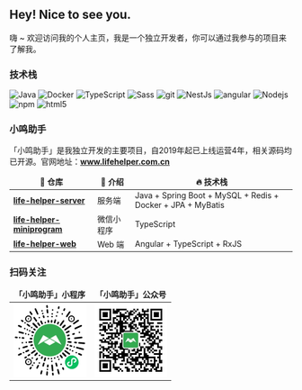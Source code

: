 <h2>Hey! Nice to see you.</h2>
<p>嗨 ~ 欢迎访问我的个人主页，我是一个独立开发者，你可以通过我参与的项目来了解我。</p>

<h3>技术栈</h3>
<p>
  <img alt="Java" src="https://img.shields.io/badge/-Java-46a2f1?style=flat-square&logo=java&logoColor=white" />
  <img alt="Docker" src="https://img.shields.io/badge/-Docker-46a2f1?style=flat-square&logo=docker&logoColor=white" />
  <img alt="TypeScript" src="https://img.shields.io/badge/-TypeScript-007ACC?style=flat-square&logo=typescript&logoColor=white" />
  <img alt="Sass" src="https://img.shields.io/badge/-Sass-CC6699?style=flat-square&logo=sass&logoColor=white" />
  <img alt="git" src="https://img.shields.io/badge/-Git-F05032?style=flat-square&logo=git&logoColor=white" />
  <img alt="NestJs" src="https://img.shields.io/badge/-NestJs-ea2845?style=flat-square&logo=nestjs&logoColor=white" />
  <img alt="angular" src="https://img.shields.io/badge/-Angular-DD0031?style=flat-square&logo=angular&logoColor=white" />
  <img alt="Nodejs" src="https://img.shields.io/badge/-Nodejs-43853d?style=flat-square&logo=Node.js&logoColor=white" />
  <img alt="npm" src="https://img.shields.io/badge/-NPM-CB3837?style=flat-square&logo=npm&logoColor=white" />
  <img alt="html5" src="https://img.shields.io/badge/-HTML5-E34F26?style=flat-square&logo=html5&logoColor=white" />
</p>

<h3>小鸣助手</h3>
<p>「小鸣助手」是我独立开发的主要项目，自2019年起已上线运营4年，相关源码均已开源。官网地址：<a href="https://www.lifehelper.com.cn/" target="_blank"><b>www.lifehelper.com.cn</b></a></p>
<table>
  <thead align="center">
    <tr>
      <td><b>🎉 仓库</b></td>
      <td><b>🍱 介绍</b></td>
      <td><b>🔥 技术栈</b></td>
    </tr>
  </thead>
  <tbody>
    <tr>
      <td>
        <a href="https://github.com/inlym/life-helper-server"><b>life-helper-server</b></a>
      </td>
      <td>服务端</td>
      <td>Java + Spring Boot + MySQL + Redis + Docker + JPA + MyBatis</td>
    </tr>
    <tr>
      <td>
        <a href="https://github.com/inlym/life-helper-miniprogram"><b>life-helper-miniprogram</b></a>
      </td>
      <td>微信小程序</td>
      <td>TypeScript</td>
    </tr>
    <tr>
      <td>
        <a href="https://github.com/inlym/life-helper-web"><b>life-helper-web</b></a>
      </td>
      <td>Web 端</td>
      <td>Angular + TypeScript + RxJS</td>
    </tr>

  </tbody>
</table>

<h3>扫码关注</h3>
<table>
  <thead align="center">
    <tr>
      <td><b>「小鸣助手」小程序</b></td>
      <td><b>「小鸣助手」公众号</b></td>
    </tr>
  </thead>
  <tbody>
    <tr>
      <td>
        <img alt="「小鸣助手」小程序" src="./assets/qrcode/miniprogram.jpg" width="130" />
      </td>
      <td>
        <img alt="「小鸣助手」公众号" src="./assets/qrcode/offiaccount.jpg" width="130" />
      </td>
    </tr>
  </tbody>
</table>
